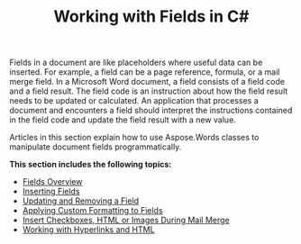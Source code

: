 ﻿---
title: Working with Fields in C#
second_title: Aspose.Words for .NET
articleTitle: Working with Fields
linktitle: Working with Fields
description: "Introduction to field feature in Aspose.Words for .NET."
type: docs
weight: 170
url: /net/working-with-fields/
---

Fields in a document are like placeholders where useful data can be inserted. For example, a field can be a page reference, formula, or a mail merge field. In a Microsoft Word document, a field consists of a field code and a field result. The field code is an instruction about how the field result needs to be updated or calculated. An application that processes a document and encounters a field should interpret the instructions contained in the field code and update the field result with a new value.

Articles in this section explain how to use Aspose.Words classes to manipulate document fields programmatically.

**This section includes the following topics:**
- [Fields Overview](/words/net/fields-overview/)
- [Inserting Fields](/words/net/inserting-fields/)
- [Updating and Removing a Field](/words/net/updating-and-removing-a-field/)
- [Applying Custom Formatting to Fields](/words/net/applying-custom-formatting-to-fields/)
- [Insert Checkboxes, HTML or Images During Mail Merge](/words/net/insert-checkboxes-html-or-images-during-mail-merge/)
- [Working with Hyperlinks and HTML](/words/net/working-with-hyperlinks-and-html/)
